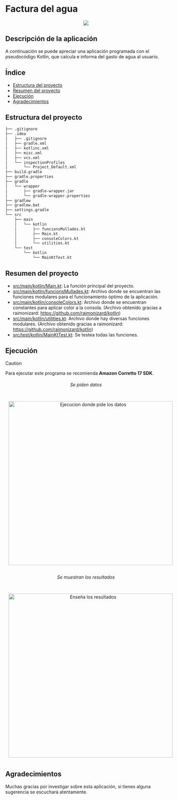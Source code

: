 # Factura del agua
<p align="center">
    <img src= https://github.com/BipperTT/agua_factura/assets/153605976/d995300b-c66b-4447-9649-6a1f39a8c108> 
</p>

## Descripción de la aplicación

A continuación se puede apreciar una aplicación programada con el pseudocódigo Kotlin, que calcula e informa del gasto de agua al usuario.

## Índice

* [Estructura del proyecto](#estructura-del-proyecto)
* [Resumen del proyecto](#resumen-del-proyecto)
* [Ejecución](#ejecución)
* [Agradecimientos](#agradecimientos)

## Estructura del proyecto

```bash
├── .gitignore
├── .idea
│   ├── .gitignore
│   ├── gradle.xml
│   ├── kotlinc.xml
│   ├── misc.xml
│   ├── vcs.xml
│   └── inspectionProfiles
│       └── Project_Default.xml
├── build.gradle
├── gradle.properties
├── gradle
│   └── wrapper
│       ├── gradle-wrapper.jar
│       └── gradle-wrapper.properties
├── gradlew
├── gradlew.bat
├── settings.gradle
└── src
    ├── main
    │   └── kotlin
    │       ├── funcionsMullades.kt
    │       ├── Main.kt
    │       ├── consoleColors.kt
    │       └── utilities.kt
    └── test
        └── kotlin
            └── MainKtTest.kt
```
## Resumen del proyecto

- [src/main/kotlin/Main.kt](src/main/kotlin/Main.kt): La función principal del proyecto.
- [src/main/kotlin/funcionsMullades.kt](src/main/kotlin/funcionsMullades.kt): Archivo donde se encuentran las funciones modulares para el funcionamiento óptimo de la aplicación.
- [src/main/kotlin/consoleColors.kt](src/main/kotlin/ConsoleColors.kt): Archivo donde se encuentran constantes para aplicar color a la consola. (Archivo obtenido gracias a raimonizard: https://github.com/raimonizard/kotlin)
- [src/main/kotlin/utilities.kt](src/main/kotlin/Utilities.kt): Archivo donde hay diversas funciones modulares. (Archivo obtenido gracias a raimonizard: https://github.com/raimonizard/kotlin)
- [src/test/kotlin/MainKtTest.kt](src/test/kotlin/MainKtTest.kt): Se testea todas las funciones.

## Ejecución

> [!CAUTION]
> Para ejecutar este programa se recomienda **Amazon Corretto 17 SDK**.



<div style="text-align: center;">
    <h6 align= center>Se piden datos</h6>
    <p align= center style="display: inline-block; margin: 10px;">
        <img src="https://github.com/BipperTT/agua_factura/assets/153605976/74829538-278c-4d4d-bcdc-69f5c35c6306" alt="Ejecucion donde pide los datos" heigh="258px" width="513">
    </p>
    <h6 align= center>Se muestran los resultados</h6>
    <p align= center style="display: inline-block; margin: 10px; align: center;">
        <img src="https://github.com/BipperTT/agua_factura/assets/153605976/f2ba4142-522a-4e54-b206-965c62d96f7f" alt="Enseña los resultados" heigh="258px" width="513">
    </p>
</div>

## Agradecimientos

Muchas gracias por investigar sobre esta aplicación, si tienes alguna sugerencia se escuchará atentamente.
